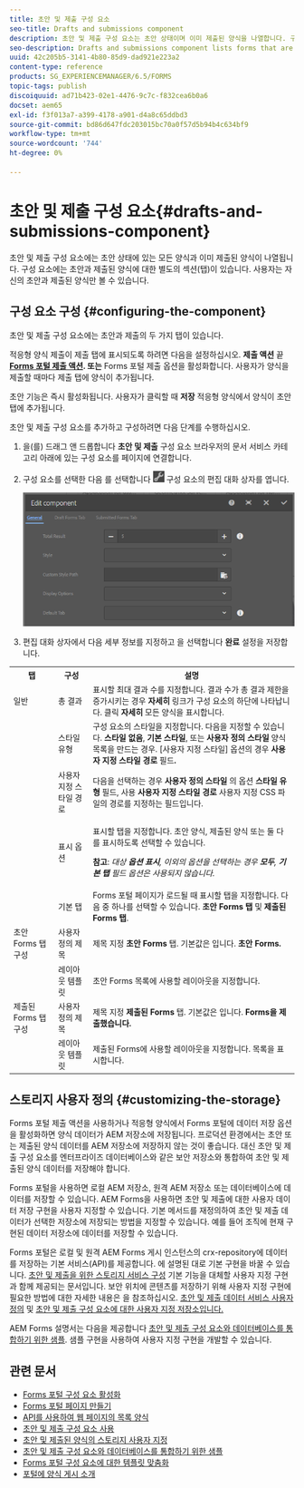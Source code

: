 ```yaml
---
title: 초안 및 제출 구성 요소
seo-title: Drafts and submissions component
description: 초안 및 제출 구성 요소는 초안 상태이며 이미 제출된 양식을 나열합니다. 구성 요소의 모양과 스타일을 사용자 지정할 수 있습니다.
seo-description: Drafts and submissions component lists forms that are in the draft state and are already submitted. You can customize appearance and style of the component.
uuid: 42c205b5-3141-4b80-85d9-dad921e223a2
content-type: reference
products: SG_EXPERIENCEMANAGER/6.5/FORMS
topic-tags: publish
discoiquuid: ad71b423-02e1-4476-9c7c-f832cea6b0a6
docset: aem65
exl-id: f3f013a7-a399-4178-a901-d4a8c65ddbd3
source-git-commit: bd86d647fdc203015bc70a0f57d5b94b4c634bf9
workflow-type: tm+mt
source-wordcount: '744'
ht-degree: 0%

---
```


# 초안 및 제출 구성 요소{#drafts-and-submissions-component}

초안 및 제출 구성 요소에는 초안 상태에 있는 모든 양식과 이미 제출된 양식이 나열됩니다. 구성 요소에는 초안과 제출된 양식에 대한 별도의 섹션(탭)이 있습니다. 사용자는 자신의 초안과 제출된 양식만 볼 수 있습니다.

## 구성 요소 구성 {#configuring-the-component}

초안 및 제출 구성 요소에는 초안과 제출의 두 가지 탭이 있습니다.

적응형 양식 제출이 제출 탭에 표시되도록 하려면 다음을 설정하십시오. **제출 액션** 끝 **[Forms 포털 제출 액션](../../forms/using/configuring-submit-actions.md). 또는** Forms 포털 제출 옵션을 활성화합니다. 사용자가 양식을 제출할 때마다 제출 탭에 양식이 추가됩니다.

초안 기능은 즉시 활성화됩니다. 사용자가 클릭할 때 **저장** 적응형 양식에서 양식이 초안 탭에 추가됩니다.

초안 및 제출 구성 요소를 추가하고 구성하려면 다음 단계를 수행하십시오.

1. 을(를) 드래그 앤 드롭합니다 **초안 및 제출** 구성 요소 브라우저의 문서 서비스 카테고리 아래에 있는 구성 요소를 페이지에 연결합니다.
1. 구성 요소를 선택한 다음 를 선택합니다 ![settings_icon](assets/settings_icon.png) 구성 요소의 편집 대화 상자를 엽니다.

   ![초안 및 제출 구성 요소](assets/drafts-submissions-edit.png)

1. 편집 대화 상자에서 다음 세부 정보를 지정하고 을 선택합니다 **완료** 설정을 저장합니다.

<table>
 <tbody>
  <tr>
   <th>탭</th>
   <th>구성</th>
   <th>설명</th>
  </tr>
  <tr>
   <td>일반</td>
   <td>총 결과</td>
   <td>표시할 최대 결과 수를 지정합니다. 결과 수가 총 결과 제한을 증가시키는 경우 <strong>자세히 </strong>링크가 구성 요소의 하단에 나타납니다. 클릭 <strong>자세히 </strong>모든 양식을 표시합니다. </td>
  </tr>
  <tr>
   <td> </td>
   <td>스타일 유형</td>
   <td>구성 요소의 스타일을 지정합니다. 다음을 지정할 수 있습니다. <strong>스타일 없음</strong>, <strong>기본 스타일</strong>, 또는 <strong>사용자 정의 스타일</strong> 양식 목록을 만드는 경우. [사용자 지정 스타일] 옵션의 경우 <strong>사용자 지정 스타일 경로 </strong>필드<strong>.</strong></td>
  </tr>
  <tr>
   <td> </td>
   <td>사용자 지정 스타일 경로</td>
   <td>다음을 선택하는 경우 <strong>사용자 정의 스타일</strong> 의 옵션 <strong>스타일 유형</strong> 필드, 사용 <strong>사용자 지정 스타일 경로</strong> 사용자 지정 CSS 파일의 경로를 지정하는 필드입니다. </td>
  </tr>
  <tr>
   <td> </td>
   <td>표시 옵션</td>
   <td><p>표시할 탭을 지정합니다. 초안 양식, 제출된 양식 또는 둘 다를 표시하도록 선택할 수 있습니다. </p> <p><strong>참고</strong>:<em> 대상 <strong>옵션 표시</strong>, 이외의 옵션을 선택하는 경우 <strong>모두</strong>, <strong>기본 탭</strong> 필드 옵션은 사용되지 않습니다.</em></p> </td>
  </tr>
  <tr>
   <td> </td>
   <td>기본 탭</td>
   <td>Forms 포털 페이지가 로드될 때 표시할 탭을 지정합니다. 다음 중 하나를 선택할 수 있습니다. <strong>초안 Forms 탭</strong> 및 <strong>제출된 Forms 탭</strong>.</td>
  </tr>
  <tr>
   <td>초안 Forms 탭 구성</td>
   <td>사용자 정의 제목</td>
   <td>제목 지정 <strong>초안 Forms</strong> 탭. 기본값은 입니다. <strong>초안 Forms.</strong></td>
  </tr>
  <tr>
   <td> </td>
   <td>레이아웃 템플릿</td>
   <td>초안 Forms 목록에 사용할 레이아웃을 지정합니다.</td>
  </tr>
  <tr>
   <td>제출된 Forms 탭 구성</td>
   <td>사용자 정의 제목 </td>
   <td>제목 지정 <strong>제출된 Forms </strong>탭. 기본값은 입니다. <strong>Forms을 제출했습니다.</strong></td>
  </tr>
  <tr>
   <td> </td>
   <td>레이아웃 템플릿</td>
   <td>제출된 Forms에 사용할 레이아웃을 지정합니다.<strong> </strong>목록을 표시합니다. </td>
  </tr>
 </tbody>
</table>

## 스토리지 사용자 정의 {#customizing-the-storage}

Forms 포털 제출 액션을 사용하거나 적응형 양식에서 Forms 포털에 데이터 저장 옵션을 활성화하면 양식 데이터가 AEM 저장소에 저장됩니다. 프로덕션 환경에서는 초안 또는 제출된 양식 데이터를 AEM 저장소에 저장하지 않는 것이 좋습니다. 대신 초안 및 제출 구성 요소를 엔터프라이즈 데이터베이스와 같은 보안 저장소와 통합하여 초안 및 제출된 양식 데이터를 저장해야 합니다.

Forms 포털을 사용하면 로컬 AEM 저장소, 원격 AEM 저장소 또는 데이터베이스에 데이터를 저장할 수 있습니다. AEM Forms을 사용하면 초안 및 제출에 대한 사용자 데이터 저장 구현을 사용자 지정할 수 있습니다. 기본 메서드를 재정의하여 초안 및 제출 데이터가 선택한 저장소에 저장되는 방법을 지정할 수 있습니다. 예를 들어 조직에 현재 구현된 데이터 저장소에 데이터를 저장할 수 있습니다.

Forms 포털은 로컬 및 원격 AEM Forms 게시 인스턴스의 crx-repository에 데이터를 저장하는 기본 서비스(API)를 제공합니다. 에 설명된 대로 기본 구현을 바꿀 수 있습니다. [초안 및 제출을 위한 스토리지 서비스 구성](/help/forms/using/configuring-draft-submission-storage.md) 기본 기능을 대체할 사용자 지정 구현과 함께 제공되는 문서입니다. 보안 위치에 콘텐츠를 저장하기 위해 사용자 지정 구현에 필요한 방법에 대한 자세한 내용은 을 참조하십시오. [초안 및 제출 데이터 서비스 사용자 정의](/help/forms/using/custom-draft-submission-data-services.md) 및 [초안 및 제출 구성 요소에 대한 사용자 지정 저장소입니다.](/help/forms/using/adding-custom-storage-provider-forms.md)

AEM Forms 설명서는 다음을 제공합니다 [초안 및 제출 구성 요소와 데이터베이스를 통합하기 위한 샘플](integrate-draft-submission-database.md). 샘플 구현을 사용하여 사용자 지정 구현을 개발할 수 있습니다.

## 관련 문서

* [Forms 포털 구성 요소 활성화](/help/forms/using/enabling-forms-portal-components.md)
* [Forms 포털 페이지 만들기](/help/forms/using/creating-form-portal-page.md)
* [API를 사용하여 웹 페이지의 목록 양식](/help/forms/using/listing-forms-webpage-using-apis.md)
* [초안 및 제출 구성 요소 사용](/help/forms/using/draft-submission-component.md)
* [초안 및 제출된 양식의 스토리지 사용자 지정](/help/forms/using/draft-submission-component.md)
* [초안 및 제출 구성 요소와 데이터베이스를 통합하기 위한 샘플](/help/forms/using/integrate-draft-submission-database.md)
* [Forms 포털 구성 요소에 대한 템플릿 맞춤화](/help/forms/using/customizing-templates-forms-portal-components.md)
* [포털에 양식 게시 소개](/help/forms/using/introduction-publishing-forms.md)
